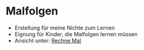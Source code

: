 # Malfolgen

- Erstellung für meine Nichte zum Lernen
- Eignung für Kinder, die Malfolgen lernen müssen
- Ansicht unter: [Rechne Mal](https://mandy-blaschke.de/assets/projects/mathe-app/)
